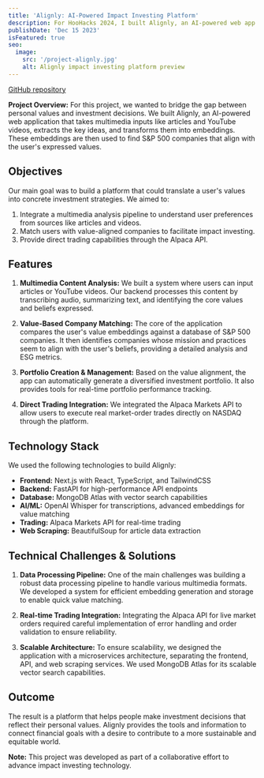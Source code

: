 ```yaml
---
title: 'Alignly: AI-Powered Impact Investing Platform'
description: For HooHacks 2024, I built Alignly, an AI-powered web app that helps users create investment portfolios based on their personal values.
publishDate: 'Dec 15 2023'
isFeatured: true
seo:
  image:
    src: '/project-alignly.jpg'
    alt: Alignly impact investing platform preview
---
```


[GitHub repository](https://github.com/dariuskia/impact-investing)

**Project Overview:**
For this project, we wanted to bridge the gap between personal values and investment decisions. We built Alignly, an AI-powered web application that takes multimedia inputs like articles and YouTube videos, extracts the key ideas, and transforms them into embeddings. These embeddings are then used to find S&P 500 companies that align with the user's expressed values.

## Objectives

Our main goal was to build a platform that could translate a user's values into concrete investment strategies. We aimed to:

1.  Integrate a multimedia analysis pipeline to understand user preferences from sources like articles and videos.
2.  Match users with value-aligned companies to facilitate impact investing.
3.  Provide direct trading capabilities through the Alpaca API.

## Features

1.  **Multimedia Content Analysis:**
    We built a system where users can input articles or YouTube videos. Our backend processes this content by transcribing audio, summarizing text, and identifying the core values and beliefs expressed.

2.  **Value-Based Company Matching:**
    The core of the application compares the user's value embeddings against a database of S&P 500 companies. It then identifies companies whose mission and practices seem to align with the user's beliefs, providing a detailed analysis and ESG metrics.

3.  **Portfolio Creation & Management:**
    Based on the value alignment, the app can automatically generate a diversified investment portfolio. It also provides tools for real-time portfolio performance tracking.

4.  **Direct Trading Integration:**
    We integrated the Alpaca Markets API to allow users to execute real market-order trades directly on NASDAQ through the platform.

## Technology Stack

We used the following technologies to build Alignly:

-   **Frontend:** Next.js with React, TypeScript, and TailwindCSS
-   **Backend:** FastAPI for high-performance API endpoints
-   **Database:** MongoDB Atlas with vector search capabilities
-   **AI/ML:** OpenAI Whisper for transcriptions, advanced embeddings for value matching
-   **Trading:** Alpaca Markets API for real-time trading
-   **Web Scraping:** BeautifulSoup for article data extraction

## Technical Challenges & Solutions

1.  **Data Processing Pipeline:**
    One of the main challenges was building a robust data processing pipeline to handle various multimedia formats. We developed a system for efficient embedding generation and storage to enable quick value matching.

2.  **Real-time Trading Integration:**
    Integrating the Alpaca API for live market orders required careful implementation of error handling and order validation to ensure reliability.

3.  **Scalable Architecture:**
    To ensure scalability, we designed the application with a microservices architecture, separating the frontend, API, and web scraping services. We used MongoDB Atlas for its scalable vector search capabilities.

## Outcome

The result is a platform that helps people make investment decisions that reflect their personal values. Alignly provides the tools and information to connect financial goals with a desire to contribute to a more sustainable and equitable world.

**Note:** This project was developed as part of a collaborative effort to advance impact investing technology. 